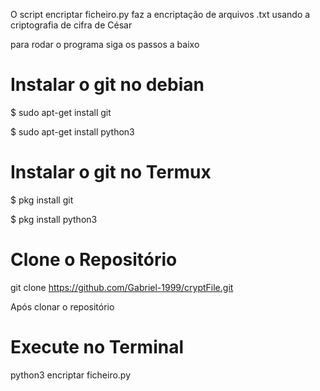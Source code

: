 ﻿O script encriptar ficheiro.py faz a encriptação de arquivos .txt usando a criptografia de cifra de César 

para rodar o programa siga os passos a baixo

# Instalar o git no debian

$ sudo apt-get install git

$ sudo apt-get install python3

# Instalar o git no Termux

$ pkg install git

$ pkg install python3

# Clone o Repositório 

git clone  https://github.com/Gabriel-1999/cryptFile.git

Após clonar o repositório 

# Execute no Terminal 

python3 encriptar ficheiro.py
